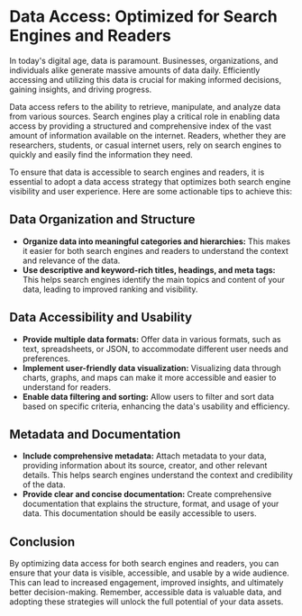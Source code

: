 # Data Access: Optimized for Search Engines and Readers

In today's digital age, data is paramount. Businesses, organizations, and individuals alike generate massive amounts of data daily. Efficiently accessing and utilizing this data is crucial for making informed decisions, gaining insights, and driving progress.

Data access refers to the ability to retrieve, manipulate, and analyze data from various sources. Search engines play a critical role in enabling data access by providing a structured and comprehensive index of the vast amount of information available on the internet. Readers, whether they are researchers, students, or casual internet users, rely on search engines to quickly and easily find the information they need.

To ensure that data is accessible to search engines and readers, it is essential to adopt a data access strategy that optimizes both search engine visibility and user experience. Here are some actionable tips to achieve this:

## Data Organization and Structure

- **Organize data into meaningful categories and hierarchies:** This makes it easier for both search engines and readers to understand the context and relevance of the data.
- **Use descriptive and keyword-rich titles, headings, and meta tags:** This helps search engines identify the main topics and content of your data, leading to improved ranking and visibility.

## Data Accessibility and Usability

- **Provide multiple data formats:** Offer data in various formats, such as text, spreadsheets, or JSON, to accommodate different user needs and preferences.
- **Implement user-friendly data visualization:** Visualizing data through charts, graphs, and maps can make it more accessible and easier to understand for readers.
- **Enable data filtering and sorting:** Allow users to filter and sort data based on specific criteria, enhancing the data's usability and efficiency.

## Metadata and Documentation

- **Include comprehensive metadata:** Attach metadata to your data, providing information about its source, creator, and other relevant details. This helps search engines understand the context and credibility of the data.
- **Provide clear and concise documentation:** Create comprehensive documentation that explains the structure, format, and usage of your data. This documentation should be easily accessible to users.

## Conclusion

By optimizing data access for both search engines and readers, you can ensure that your data is visible, accessible, and usable by a wide audience. This can lead to increased engagement, improved insights, and ultimately better decision-making. Remember, accessible data is valuable data, and adopting these strategies will unlock the full potential of your data assets.
